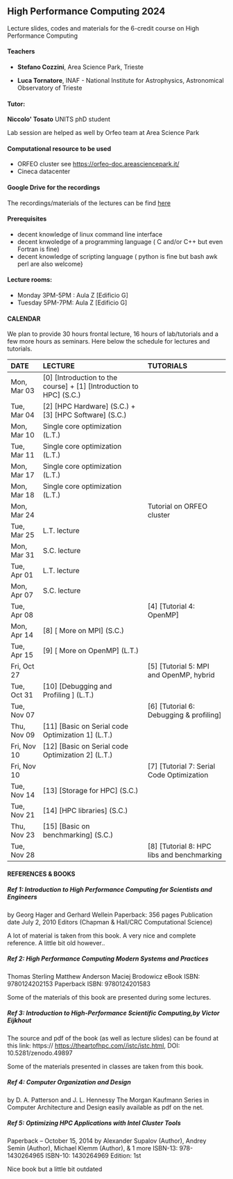 ## High Performance Computing 2024 
Lecture slides, codes and materials for the 6-credit course on High Performance Computing 



#### Teachers 

 - **Stefano Cozzini**, Area Science Park, Trieste

 - **Luca Tornatore**, INAF - National Institute for Astrophysics, Astronomical Observatory of Trieste

#### Tutor:

**Niccolo' Tosato** UNITS phD student 

Lab session are helped as well by Orfeo team at Area Science Park 


#### Computational resource to be used
  -  ORFEO cluster see https://orfeo-doc.areasciencepark.it/
  -  Cineca datacenter

#### Google Drive for the recordings

The recordings/materials of the lectures can be find [here](https://drive.google.com/drive/folders/1pL3r0xHWRR1a1f40H3i68pD7nnRtURPO)

#### Prerequisites

  - decent knowledge of linux command line interface 
  - decent knwoledge of a programming language ( C and/or C++ but even Fortran is fine)
  - decent knowledge of scripting language  ( python is fine but bash awk perl are also welcome}

#### Lecture rooms:

 - Monday 3PM-5PM : Aula Z [Edificio G]
 - Tuesday 5PM-7PM: Aula Z [Edificio G] 

#### CALENDAR

We plan to provide 30 hours frontal lecture, 16 hours of lab/tutorials and a few more hours as seminars.
Here below the schedule for lectures and tutorials. 



| DATE         | LECTURE                                     | TUTORIALS                                                           |
| :----------  | :---------------------------------------------| :---------------------------------------------                      |
| Mon, Mar 03  | [0] [Introduction to the course] + [1] [Introduction to HPC] (S.C.)|          | 
| Tue, Mar 04  | [2] [HPC Hardware] (S.C.) + [3] [HPC Software] (S.C.)|          | 
| Mon, Mar 10  |  Single core optimization (L.T.)                 |    |
| Tue, Mar 11  |  Single core optimization (L.T.)         |                                     |                      
| Mon, Mar 17  |  Single core optimization (L.T.)     |                                     |
| Mon, Mar 18  |  Single core optimization (L.T.)                               |      |
| Mon, Mar 24  |                          |   Tutorial on ORFEO cluster    |
| Tue, Mar 25  |  L.T. lecture |                                     |
| Mon, Mar 31  |  S.C. lecture | 
| Tue, Apr 01  |  L.T.  lecture |                                     |     
| Mon, Apr 07  |  S.C. lecture |                                     |
| Tue, Apr 08  |                              |  [4] [Tutorial 4: OpenMP]    |
| Mon, Apr 14  |  [8] [ More on MPI] (S.C.)      |    |              
| Tue, Apr 15  |  [9] [ More on OpenMP] (L.T.)      |
| Fri, Oct 27  |                              |  [5] [Tutorial 5: MPI and OpenMP, hybrid     |
| Tue, Oct 31  |  [10] [Debugging and Profiling ] (L.T.)        |                                     | 
| Tue, Nov 07  |          | [6] [Tutorial 6: Debugging & profiling]                                    | 
| Thu, Nov 09  |  [11] [Basic on Serial code Optimization 1] (L.T.) |      
| Fri, Nov 10  |  [12] [Basic on Serial code Optimization 2] (L.T.)  |  |
| Fri, Nov 10  |                              | [7] [Tutorial 7: Serial Code Optimization |
| Tue, Nov 14  |  [13] [Storage for HPC] (S.C.)  |                                     |    
| Tue, Nov 21  |  [14] [HPC libraries] (S.C.)        |                                     |
| Thu, Nov 23  |  [15] [Basic on benchmarking] (S.C.) |  
| Tue, Nov 28  |        |         [8] [Tutorial 8: HPC libs and benchmarking   |

#### REFERENCES & BOOKS


##### Ref 1: Introduction to High Performance Computing for Scientists and Engineers
by Georg Hager and Gerhard Wellein Paperback: 356 pages Publication date July 2, 2010 Editors (Chapman & Hall/CRC Computational Science)

A lot of material is taken from this book. A very nice and complete reference. A little bit old however..

##### Ref 2: High Performance Computing Modern Systems and Practices
Thomas Sterling Matthew Anderson Maciej Brodowicz eBook ISBN: 9780124202153 Paperback ISBN: 9780124201583

Some of the materials of this book are presented during some lectures.

##### Ref 3: Introduction to High-Performance Scientific Computing,by Victor Eijkhout
The source and pdf of the book (as well as lecture slides) can be found at this link: https:// https://theartofhpc.com//istc/istc.html, DOI: 10.5281/zenodo.49897

Some of the materials presented in classes are taken from this book.

##### Ref 4: Computer Organization and Design
by D. A. Patterson and J. L. Hennessy The Morgan Kaufmann Series in Computer Architecture and Design easily available as pdf on the net.

##### Ref 5: Optimizing HPC Applications with Intel Cluster Tools
Paperback – October 15, 2014 by Alexander Supalov (Author), Andrey Semin (Author), Michael Klemm (Author), & 1 more ISBN-13: 978-1430264965 ISBN-10: 1430264969 Edition: 1st

Nice book but a little bit outdated
